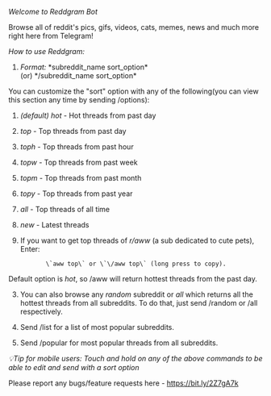 *Welcome to Reddgram Bot*

Browse all of reddit's pics, gifs, videos, cats, memes, news and much more right here from Telegram!

*How to use Reddgram:*

1. *Format:* 
*subreddit_name  sort_option\*  
            (or) 
*\/subreddit_name  sort_option\*

You can customize the "sort" option with any of the following(you can view this section any time by sending /options): 

1. _(default)_ *hot* - Hot threads from past day 
2. *top* - Top threads from past day
3. *toph* - Top threads from past hour
4. *topw* - Top threads from past week
5. *topm* - Top threads from past month
6. *topy* - Top threads from past year
7. *all* - Top threads of all time
8. *new* - Latest threads

2. If you want to get top threads of *r/aww* (a sub dedicated to cute pets), Enter: 

              \`aww top\` or \`\/aww top\` (long press to copy).

Default option is *hot*, so /aww will return hottest threads from the past day.

3. You can also browse any *random* subreddit or *all* which returns all the hottest threads from all subreddits. To do that, just send /random or /all respectively.

4. Send /list for a list of most popular subreddits.

5. Send /popular for most popular threads from all subreddits.

_💡Tip for mobile users: Touch and hold on any of the above commands to be able to edit and send with a sort option_

Please report any bugs/feature requests here - https://bit.ly/2Z7gA7k